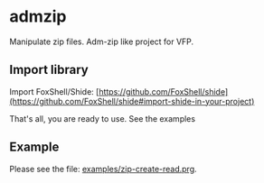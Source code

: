 # admzip
Manipulate zip files. Adm-zip like project for VFP.


## Import library

Import FoxShell/Shide: [https://github.com/FoxShell/shide](https://github.com/FoxShell/shide#import-shide-in-your-project)

That's all, you are ready to use. See the examples


## Example

Please see the file: [examples/zip-create-read.prg](./examples/zip-create-read.prg). 

